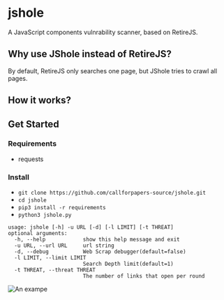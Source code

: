 # jshole
A JavaScript components vulnrability scanner, based on RetireJS.
## Why use JShole instead of RetireJS?
By default, RetireJS only searches one page, but JShole tries to crawl all pages.
## How it works?

## Get Started
### Requirements
 * requests
### Install
  * `git clone https://github.com/callforpapers-source/jshole.git`
  * `cd jshole`
  * `pip3 install -r requirements`
  * `python3 jshole.py`
```
usage: jshole [-h] -u URL [-d] [-l LIMIT] [-t THREAT]
optional arguments:
  -h, --help            show this help message and exit
  -u URL, --url URL     url string
  -d, --debug           Web Scrap debugger(default=false)
  -l LIMIT, --limit LIMIT
                        Search Depth limit(default=1)
  -t THREAT, --threat THREAT
                        The number of links that open per round
```

<img src="https://i.ibb.co/RPcGxNT/Screenshot-from-2020-05-14-03-03-12.png" alt="An exampe" border="0">
